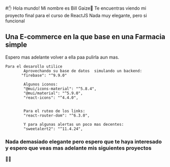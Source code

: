#:raised_hand:  Hola mundo! Mi nombre es Bill Gaize:microscope:
Te encuentras viendo mi proyecto final para el curso de ReactJS
Nada muy elegante, pero si funcional 

## Una E-commerce en la que base en una Farmacia simple

Espero mas adelante volver a ella paa pulirla aun mas.
```
Para el desarollo utilice
        Aprovechando su base de datos  simulando un backend:
       "firebase": "^9.9.0"

        Algunos iconos:
        "@mui/icons-material": "^5.8.4",
        "@mui/material": "^5.9.0",
        "react-icons": "^4.4.0",


        Para el ruteo de los links:
        "react-router-dom": "^6.3.0",

        Y para algunas alertas un poco mas decentes:
        "sweetalert2": "^11.4.24",

```

### Nada demasiado elegante pero espero que te haya interesado y espero que veas mas adelante mis siguientes proyectos
:wave::wave: